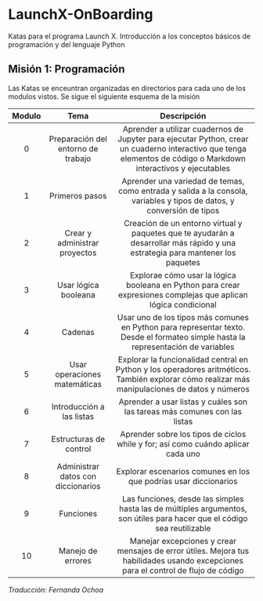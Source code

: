 # LaunchX-OnBoarding
Katas para el programa Launch X. Introducción a los conceptos básicos de programación y del lenguaje Python

## Misión 1: Programación
Las Katas se enceuntran organizadas en directorios para cada uno de los modulos vistos. Se sigue el siguiente esquema de la misión

|Modulo|Tema|Descripción|
|:---:|:---:|:---:|
|0|Preparación del entorno de trabajo|Aprender a utilizar cuadernos de Jupyter para ejecutar Python, crear un cuaderno interactivo que tenga elementos de código o Markdown interactivos y ejecutables|
|1|Primeros pasos|Aprender una variedad de temas, como entrada y salida a la consola, variables y tipos de datos, y conversión de tipos|
|2|Crear y administrar proyectos|Creación de un entorno virtual y paquetes que te ayudarán a desarrollar más rápido y una estrategia para mantener los paquetes|
|3|Usar lógica booleana|Explorae cómo usar la lógica booleana en Python para crear expresiones complejas que aplican lógica condicional|
|4|Cadenas|Usar uno de los tipos más comunes en Python para representar texto. Desde el formateo simple hasta la representación de variables|
|5|Usar operaciones matemáticas|Explorar la funcionalidad central en Python y los operadores aritméticos. También explorar cómo realizar más manipulaciones de datos y números|
|6|Introducción a las listas|Aprender a usar listas y cuáles son las tareas más comunes con las listas|
|7|Estructuras de control|Aprender sobre los tipos de ciclos while y for; así como cuándo aplicar cada uno|
|8|Administrar datos con diccionarios|Explorar escenarios comunes en los que podrías usar diccionarios|
|9|Funciones|Las funciones, desde las simples hasta las de múltiples argumentos, son útiles para hacer que el código sea reutilizable|
|10|Manejo de errores|Manejar excepciones y crear mensajes de error útiles. Mejora tus habilidades usando excepciones para el control de flujo de código|

*Traducción: Fernanda Ochoa* 